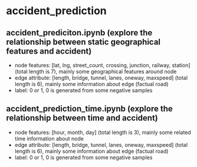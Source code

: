 # accident_prediction

## accident_prediciton.ipynb (explore the relationship between static geographical features and accident)
- node features: [lat, lng, street_count, crossing, junction, railway, station] (total length is 7), mainly some geographical features around node
- edge attribute: [length, bridge, tunnel, lanes, oneway, maxspeed] (total length is 6), mainly some information about edge (factual road)
- label: 0 or 1, 0 is generated from some negative samples


## accident_prediction_time.ipynb (explore the relationship between time and accident)
- node features: [hour, month, day] (total length is 3), mainly some related time information about node
- edge attribute: [length, bridge, tunnel, lanes, oneway, maxspeed] (total length is 6), mainly some information about edge (factual road)
- label: 0 or 1, 0 is generated from some negative samples
